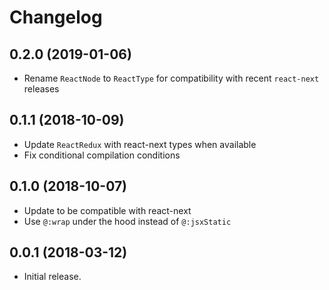 # Changelog

## 0.2.0 (2019-01-06)

* Rename `ReactNode` to `ReactType` for compatibility with recent `react-next` releases

## 0.1.1 (2018-10-09)

* Update `ReactRedux` with react-next types when available
* Fix conditional compilation conditions

## 0.1.0 (2018-10-07)

* Update to be compatible with react-next
* Use `@:wrap` under the hood instead of `@:jsxStatic`

## 0.0.1 (2018-03-12)

* Initial release.
